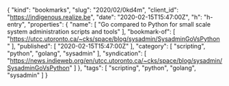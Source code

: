 {
  "kind": "bookmarks",
  "slug": "2020/02/0kd4m",
  "client_id": "https://indigenous.realize.be",
  "date": "2020-02-15T15:47:00Z",
  "h": "h-entry",
  "properties": {
    "name": [
      "Go compared to Python for small scale system administration scripts and tools"
    ],
    "bookmark-of": [
      "https://utcc.utoronto.ca/~cks/space/blog/sysadmin/SysadminGoVsPython"
    ],
    "published": [
      "2020-02-15T15:47:00Z"
    ],
    "category": [
      "scripting",
      "python",
      "golang",
      "sysadmin"
    ],
    "syndication": [
      "https://news.indieweb.org/en/utcc.utoronto.ca/~cks/space/blog/sysadmin/SysadminGoVsPython"
    ]
  },
  "tags": [
    "scripting",
    "python",
    "golang",
    "sysadmin"
  ]
}
